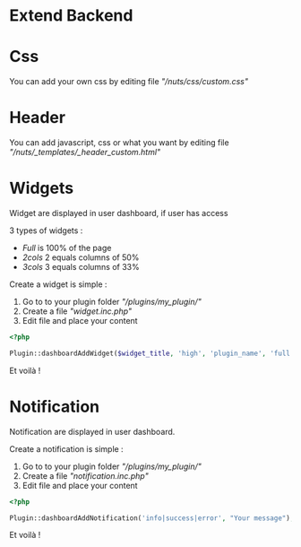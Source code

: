 # Extend Backend

# Css

You can add your own css by editing file *"/nuts/css/custom.css"*

# Header

You can add javascript, css or what you want by editing file *"/nuts/_templates/_header_custom.html"*

# Widgets

Widget are displayed in user dashboard, if user has access

3 types of widgets :

* *Full* is 100% of the page
* *2cols* 2 equals columns of 50%
* *3cols* 3 equals columns of 33%

Create a widget is simple :

1. Go to to your plugin folder *"/plugins/my_plugin/"*
1. Create a file *"widget.inc.php"*
1. Edit file and place your content

```php
<?php

Plugin::dashboardAddWidget($widget_title, 'high', 'plugin_name', 'full', 'style', "hello from widget");
```

Et voilà !


# Notification

Notification are displayed in user dashboard.

Create a notification is simple :

1. Go to to your plugin folder *"/plugins/my_plugin/"*
1. Create a file *"notification.inc.php"*
1. Edit file and place your content
 
```php
<?php

Plugin::dashboardAddNotification('info|success|error', "Your message");
```

Et voilà ! 



  
  
  
  






